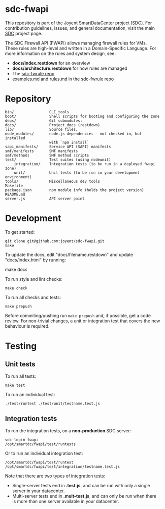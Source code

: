 <!--
    This Source Code Form is subject to the terms of the Mozilla Public
    License, v. 2.0. If a copy of the MPL was not distributed with this
    file, You can obtain one at http://mozilla.org/MPL/2.0/.
-->

<!--
    Copyright (c) 2014, Joyent, Inc.
-->

# sdc-fwapi

This repository is part of the Joyent SmartDataCenter project (SDC).  For
contribution guidelines, issues, and general documentation, visit the main
[SDC](http://github.com/joyent/sdc) project page.

The SDC Firewall API (FWAPI) allows managing firewall rules for VMs. These
rules are high-level and written in a Domain-Specific Language. For more
information on the rules and system design, see:

* **docs/index.restdown** for an overview
* **docs/architecture.restdown** for how rules are managed
* The [sdc-fwrule repo](http://github.com/joyent/sdc-fwrule)
* [examples.md](https://github.com/joyent/sdc-fwrule/blob/master/docs/examples.md) and
  [rules.md](https://github.com/joyent/sdc-fwrule/blob/master/docs/rules.md)
  in the sdc-fwrule repo


# Repository

    bin/                CLI tools
    boot/               Shell scripts for booting and configuring the zone
    deps/               Git submodules:
    docs/               Project docs (restdown)
    lib/                Source files.
    node_modules/       node.js dependencies - not checked in, but installed
                        with `npm install`
    sapi_manifests/     Service API (SAPI) manifests
    smf/manifests       SMF manifests
    smf/methods         SMF method scripts
    test/               Test suites (using nodeunit)
        integration/    Integration tests (to be run in a deployed fwapi zone)
        unit/           Unit tests (to be run in your development environment)
    tools/              Miscellaneous dev tools
    Makefile
    package.json        npm module info (holds the project version)
    README.md
    server.js           API server point


# Development

To get started:

    git clone git@github.com:joyent/sdc-fwapi.git
    make

To update the docs, edit "docs/filename.restdown" and update "docs/index.html"
by running:

   make docs

To run style and lint checks:

    make check

To run all checks and tests:

    make prepush

Before commiting/pushing run `make prepush` and, if possible, get a code
review. For non-trivial changes, a unit or integration test that covers the
new behaviour is required.


# Testing

## Unit tests

To run all tests:

    make test

To run an individual test:

    ./test/runtest ./test/unit/testname.test.js

## Integration tests

To run the integration tests, on a **non-production** SDC server:

    sdc-login fwapi
    /opt/smartdc/fwapi/test/runtests

Or to run an individual integration test:

    /opt/smartdc/fwapi/test/runtest /opt/smartdc/fwapi/test/integration/testname.test.js

Note that there are two types of integration tests:

* Single-server tests end in **.test.js**, and can be run with only a single server in your
  datacenter.
* Multi-server tests end in **.mult-test.js**, and can only be run when there is more than
  one server available in your datacenter.
